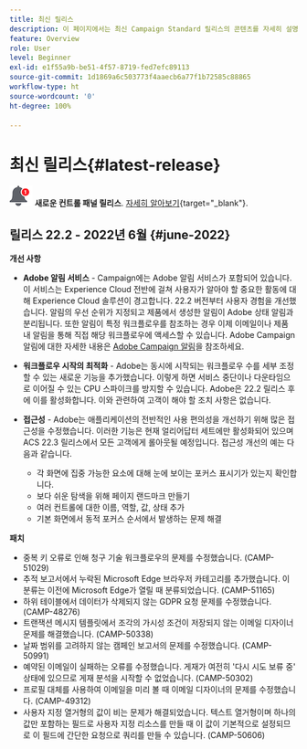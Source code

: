 ```yaml
---
title: 최신 릴리스
description: 이 페이지에서는 최신 Campaign Standard 릴리스의 콘텐츠를 자세히 설명합니다
feature: Overview
role: User
level: Beginner
exl-id: e1f55a9b-be51-4f57-8719-fed7efc89113
source-git-commit: 1d1869a6c503773f4aaecb6a77f1b72585c88865
workflow-type: ht
source-wordcount: '0'
ht-degree: 100%

---
```



# 최신 릴리스{#latest-release}

![컨트롤 패널](assets/do-not-localize/cp-icon.png) **새로운 컨트롤 패널 릴리스**. [자세히 알아보기](https://experienceleague.adobe.com/docs/control-panel/using/release-notes.html?lang=ko){target=&quot;_blank&quot;}.


## 릴리스 22.2 - 2022년 6월 {#june-2022}

**개선 사항**

* **Adobe 알림 서비스** - Campaign에는 Adobe 알림 서비스가 포함되어 있습니다. 이 서비스는 Experience Cloud 전반에 걸쳐 사용자가 알아야 할 중요한 활동에 대해 Experience Cloud 솔루션이 경고합니다. 22.2 버전부터 사용자 경험을 개선했습니다. 알림의 우선 순위가 지정되고 제품에서 생성한 알림이 Adobe 상태 알림과 분리됩니다. 또한 알림이 특정 워크플로우를 참조하는 경우 이제 이메일이나 제품 내 알림을 통해 직접 해당 워크플로우에 액세스할 수 있습니다.  Adobe Campaign 알림에 대한 자세한 내용은 [Adobe Campaign 알림](../../administration/using/sending-internal-notifications.md)을 참조하세요.

* **워크플로우 시작의 최적화** - Adobe는 동시에 시작되는 워크플로우 수를 세부 조정할 수 있는 새로운 기능을 추가했습니다. 이렇게 하면 서비스 중단이나 다운타임으로 이어질 수 있는 CPU 스파이크를 방지할 수 있습니다. Adobe은 22.2 릴리스 후에 이를 활성화합니다. 이와 관련하여 고객이 해야 할 조치 사항은 없습니다.

* **접근성** - Adobe는 애플리케이션의 전반적인 사용 편의성을 개선하기 위해 많은 접근성을 수정했습니다. 이러한 기능은 현재 얼리어답터 세트에만 활성화되어 있으며 ACS 22.3 릴리스에서 모든 고객에게 롤아웃될 예정입니다. 접근성 개선의 예는 다음과 같습니다.

   * 각 화면에 집중 가능한 요소에 대해 눈에 보이는 포커스 표시기가 있는지 확인합니다.
   * 보다 쉬운 탐색을 위해 페이지 랜드마크 만들기
   * 여러 컨트롤에 대한 이름, 역할, 값, 상태 추가
   * 기본 화면에서 동적 포커스 순서에서 발생하는 문제 해결


**패치**

* 중복 키 오류로 인해 청구 기술 워크플로우의 문제를 수정했습니다. (CAMP-51029)
* 추적 보고서에서 누락된 Microsoft Edge 브라우저 카테고리를 추가했습니다. 이 분류는 이전에 Microsoft Edge가 열릴 때 분류되었습니다. (CAMP-51165)
* 하위 테이블에서 데이터가 삭제되지 않는 GDPR 요청 문제를 수정했습니다. (CAMP-48276)
* 트랜잭션 메시지 템플릿에서 조각의 가시성 조건이 저장되지 않는 이메일 디자이너 문제를 해결했습니다. (CAMP-50338)
* 날짜 범위를 고려하지 않는 캠페인 보고서의 문제를 수정했습니다. (CAMP-50991)
* 예약된 이메일이 실패하는 오류를 수정했습니다. 게재가 여전히 &#39;다시 시도 보류 중&#39; 상태에 있으므로 게재 분석을 시작할 수 없었습니다. (CAMP-50302)
* 프로필 대체를 사용하여 이메일을 미리 볼 때 이메일 디자이너의 문제를 수정했습니다. (CAMP-49312)
* 사용자 지정 열거형의 값이 비는 문제가 해결되었습니다. 텍스트 열거형이며 하나의 값만 포함하는 필드로 사용자 지정 리소스를 만들 때 이 값이 기본적으로 설정되므로 이 필드에 간단한 요청으로 쿼리를 만들 수 있습니다. (CAMP-50606)

